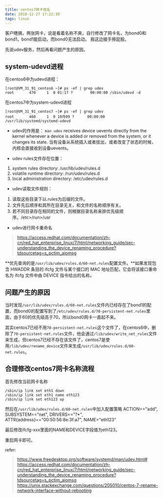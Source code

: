```yaml
---
title: centos7网卡改名
date: 2018-12-27 17:22:38
tags: linux
---
```


客户瞎搞，两张网卡，说是看着名称不爽，自行修改了网卡名，为bond0和bond1，bond1能启动，而bond0无法启动。
我这边接手擦屁股。

先说udev服务，然后再看问题产生的原因。

## system-udevd进程

在centos6中为udevd进程：
```
[root@VM_31_91_centos6 ~]# ps -ef | grep udev
root       470     1  0 01:17 ?        00:00:00 /sbin/udevd -d
```

在centos7中为system-udevd进程
```
[root@VM_31_91_centos7 ~]# ps -ef | grep udev
root       460     1  0 10月09 ?      00:00:00 /usr/lib/systemd/systemd-udevd
```

* udev的作用是：
`man udev`
receives device uevents directly from the kernel whenever a device is added or removed from the system, or it changes its state.
当有设备从系统插入或者拔出，或者改变了状态的时候，内核会直接收到设备uevents。

* udev rules文件存在位置：
1. system rules directory: /usr/lib/udev/rules.d
2. volatile runtime directory: /run/udev/rules.d
3. local administration directory: /etc/udev/rules.d

* udev读取文件规则：
1. 读取这些目录下以.rules为后缀的文件。
2. 文件先后顺序和其所在目录无关，和文件的名称顺序有关。
3. 若不同目录存在相同的文件，则根据目录名称来排优先级顺序。/etc>/run>/usr

* udev进行网卡重命名
> https://access.redhat.com/documentation/zh-cn/red_hat_enterprise_linux/7/html/networking_guide/sec-understanding_the_device_renaming_procedure?tdsourcetag=s_pctim_aiomsg

**优先查询的是`/usr/lib/udev/rules.d/60-net.rules`配置文件。**如果发现包含 HWADDR 条目的 ifcfg 文件与某个接口的 MAC 地址匹配，它会将该接口重命名为 ifcfg 文件中由 DEVICE 指令给出的名称。

## 问题产生的原因

当时发现`/usr/lib/udev/rules.d/60-net.rules`文件内已经存在了bond1的配置，而bond0的配置写到了`/etc/udev/rules.d/70-persistent-net.rules`里面，由于60的优先级高于70，所以bond0网卡一直起不来。

其实centos7已经不用`70-persistent-net.rules`这个文件了，在centos6中，删除了`70-persistent-net.rules`文件，他会通过`/lib/udev/write_net_rules`文件来生成，但centos7已经不存在该文件了，centos7是使用`/lib/udev/rename_device`文件来生成`/usr/lib/udev/rules.d/60-net.rules`。

## 合理修改centos7网卡名称流程

首先修改当前网卡名称

```
/sbin/ip link set eth1 down
/sbin/ip link set eth1 name eth123
/sbin/ip link set eth123 up
```

然后在`/usr/lib/udev/rules.d/60-net.rules`中加入配置策略
ACTION=="add", SUBSYSTEM=="net", DRIVERS=="?*", ATTR{address}=="00:50:56:8e:3f:a7", NAME="eth123"

最后修改ifcfg-xxx里面的NAME和DEVICE字段值为eth123。

重启网卡即可。

refer:
> https://www.freedesktop.org/software/systemd/man/udev.html#
> https://access.redhat.com/documentation/zh-cn/red_hat_enterprise_linux/7/html/networking_guide/sec-understanding_the_device_renaming_procedure?tdsourcetag=s_pctim_aiomsg
> https://unix.stackexchange.com/questions/205010/centos-7-rename-network-interface-without-rebooting

